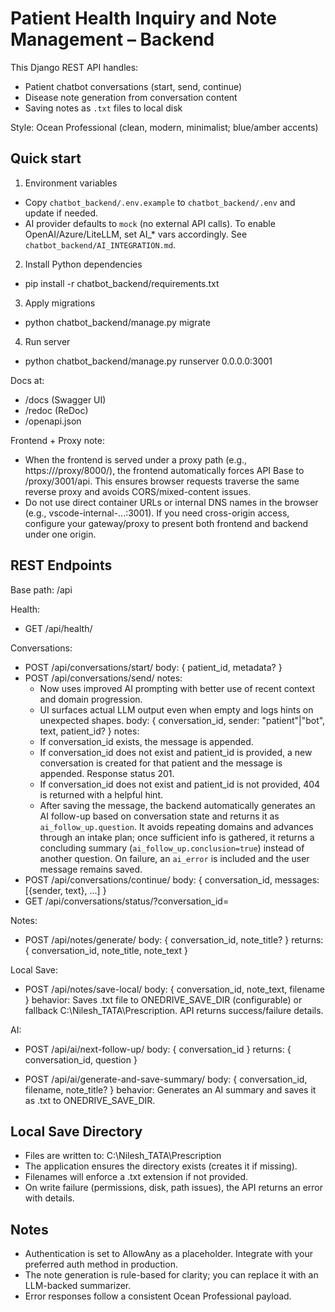 # Patient Health Inquiry and Note Management – Backend

This Django REST API handles:
- Patient chatbot conversations (start, send, continue)
- Disease note generation from conversation content
- Saving notes as `.txt` files to local disk

Style: Ocean Professional (clean, modern, minimalist; blue/amber accents)

## Quick start

1) Environment variables
- Copy `chatbot_backend/.env.example` to `chatbot_backend/.env` and update if needed.
- AI provider defaults to `mock` (no external API calls). To enable OpenAI/Azure/LiteLLM, set AI_* vars accordingly. See `chatbot_backend/AI_INTEGRATION.md`.

2) Install Python dependencies
- pip install -r chatbot_backend/requirements.txt

3) Apply migrations
- python chatbot_backend/manage.py migrate

4) Run server
- python chatbot_backend/manage.py runserver 0.0.0.0:3001

Docs at:
- /docs (Swagger UI)
- /redoc (ReDoc)
- /openapi.json

Frontend + Proxy note:
- When the frontend is served under a proxy path (e.g., https://<host>/proxy/8000/), the frontend automatically forces API Base to /proxy/3001/api. This ensures browser requests traverse the same reverse proxy and avoids CORS/mixed-content issues.
- Do not use direct container URLs or internal DNS names in the browser (e.g., vscode-internal-...:3001). If you need cross-origin access, configure your gateway/proxy to present both frontend and backend under one origin.

## REST Endpoints

Base path: /api

Health:
- GET /api/health/

Conversations:
- POST /api/conversations/start/
  body: { patient_id, metadata? }
- POST /api/conversations/send/
  notes:
    - Now uses improved AI prompting with better use of recent context and domain progression.
    - UI surfaces actual LLM output even when empty and logs hints on unexpected shapes.
  body: { conversation_id, sender: "patient"|"bot", text, patient_id? }
  notes:
    - If conversation_id exists, the message is appended.
    - If conversation_id does not exist and patient_id is provided, a new conversation is created for that patient and the message is appended. Response status 201.
    - If conversation_id does not exist and patient_id is not provided, 404 is returned with a helpful hint.
    - After saving the message, the backend automatically generates an AI follow-up based on conversation state and returns it as `ai_follow_up.question`. It avoids repeating domains and advances through an intake plan; once sufficient info is gathered, it returns a concluding summary (`ai_follow_up.conclusion=true`) instead of another question. On failure, an `ai_error` is included and the user message remains saved.
- POST /api/conversations/continue/
  body: { conversation_id, messages: [{sender, text}, ...] }
- GET /api/conversations/status/?conversation_id=<uuid>

Notes:
- POST /api/notes/generate/
  body: { conversation_id, note_title? }
  returns: { conversation_id, note_title, note_text }

Local Save:
- POST /api/notes/save-local/
  body: { conversation_id, note_text, filename }
  behavior: Saves .txt file to ONEDRIVE_SAVE_DIR (configurable) or fallback C:\Nilesh_TATA\Prescription. API returns success/failure details.

AI:
- POST /api/ai/next-follow-up/
  body: { conversation_id }
  returns: { conversation_id, question }

- POST /api/ai/generate-and-save-summary/
  body: { conversation_id, filename, note_title? }
  behavior: Generates an AI summary and saves it as .txt to ONEDRIVE_SAVE_DIR.

## Local Save Directory

- Files are written to: C:\Nilesh_TATA\Prescription
- The application ensures the directory exists (creates it if missing).
- Filenames will enforce a .txt extension if not provided.
- On write failure (permissions, disk, path issues), the API returns an error with details.

## Notes

- Authentication is set to AllowAny as a placeholder. Integrate with your preferred auth method in production.
- The note generation is rule-based for clarity; you can replace it with an LLM-backed summarizer.
- Error responses follow a consistent Ocean Professional payload.
